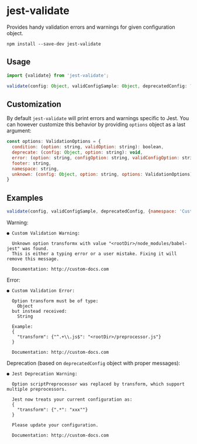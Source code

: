 # jest-validate

Provides handy validation errors and warnings for given configuration object.

```
npm install --save-dev jest-validate
```

## Usage

```js
import {validate} from 'jest-validate';

validate(config: Object, validConfigSample: Object, deprecatedConfig: ?Object, options: ?Object);
```

## Customization

By default `jest-validate` will print errors and warnings specific to Jest. You can however customize this behavior by providing `options` object as a last argument:

```js
const options: ValidationOptions = {
  condition: (option: string, validOption: string): boolean,
  deprecate: (config: Object, option: string): void,
  error: (option: string, configOption: string, validConfigOption: string, options: ValidationOptions): void // throws ValidationError,
  footer: string,
  namespace: string,
  unknown: (config: Object, option: string, options: ValidationOptions),
}
```

## Examples
```js
validate(config, validConfigSample, deprecatedConfig, {namespace: 'Custom', footer: '\n\n  Documentation: http://custom-docs.com'});
```
Warning:

```
● Custom Validation Warning:

  Unknown option transformx with value "<rootDir>/node_modules/babel-jest" was found.
  This is either a typing error or a user mistake. Fixing it will remove this message.

  Documentation: http://custom-docs.com
```

Error:

```
● Custom Validation Error:

  Option transform must be of type:
    Object
  but instead received:
    String

  Example:
  {
    "transform": {"^.+\\.js$": "<rootDir>/preprocessor.js"}
  }

  Documentation: http://custom-docs.com
```

Deprecation (based on `deprecatedConfig` object with proper messages):

```
● Jest Deprecation Warning:

  Option scriptPreprocessor was replaced by transform, which support multiple preprocessors.

  Jest now treats your current configuration as:
  {
    "transform": {".*": "xxx""}
  }

  Please update your configuration.

  Documentation: http://custom-docs.com
```
